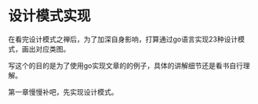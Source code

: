# 设计模式实现

​	在看完设计模式之禅后，为了加深自身影响，打算通过go语言实现23种设计模式，画出对应类图。

​	写这个的目的是为了使用go实现文章的的例子，具体的讲解细节还是看书自行理解。

第一章慢慢补吧，先实现设计模式。

